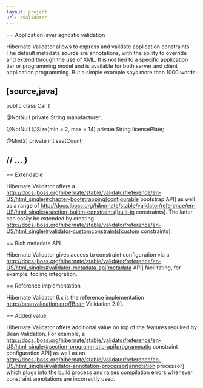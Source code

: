 ```yaml
---
layout: project
url: /validator
---
```


== Application layer agnostic validation

Hibernate Validator allows to express and validate application constraints. The default metadata source are annotations, with the ability to override and extend through the use of XML. It is not tied to a specific application tier or programming model and is available for both server and client application programming. But a simple example says more than 1000 words:

[source,java]
----
public class Car {

   @NotNull
   private String manufacturer;

   @NotNull
   @Size(min = 2, max = 14)
   private String licensePlate;

   @Min(2)
   private int seatCount;

   // ...
}
----

== Extendable

Hibernate Validator offers a http://docs.jboss.org/hibernate/stable/validator/reference/en-US/html_single/#chapter-bootstrapping[configurable bootstrap API] as well as a range of http://docs.jboss.org/hibernate/stable/validator/reference/en-US/html_single/#section-builtin-constraints[built-in constraints]. The latter can easily be extended by creating http://docs.jboss.org/hibernate/stable/validator/reference/en-US/html_single/#validator-customconstraints[custom constraints].

== Rich metadata API

Hibernate Validator gives access to constraint configuration via a http://docs.jboss.org/hibernate/stable/validator/reference/en-US/html_single/#validator-metadata-api[metadata API] facilitating, for example, tooling integration.

== Reference implementation

Hibernate Validator 6.x is the reference implementation http://beanvalidation.org/[Bean Validation 2.0].

== Added value

Hibernate Validator offers additional value on top of the features required by Bean Validation. For example, a http://docs.jboss.org/hibernate/stable/validator/reference/en-US/html_single/#section-programmatic-api[programmatic constraint configuration API] as well as an http://docs.jboss.org/hibernate/stable/validator/reference/en-US/html_single/#validator-annotation-processor[annotation processor] which plugs into the build process and raises compilation errors whenever constraint annotations are incorrectly used.

